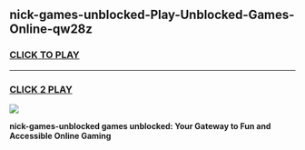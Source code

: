
## nick-games-unblocked-Play-Unblocked-Games-Online-qw28z
<h3>
<a href="https://premium76.site?title=nick-games-unblocked&ref=24A">CLICK TO PLAY</a></h3>
<hr>

<h3>
<a href="https://premium76.site?title=nick-games-unblocked&ref=24A">CLICK 2 PLAY</a>
  
</h3>

<a href="https://premium76.site?title=nick-games-unblocked&ref=24A"><img src="https://clearcache.store/games.png"></a>


**nick-games-unblocked games unblocked: Your Gateway to Fun and Accessible Online Gaming**
